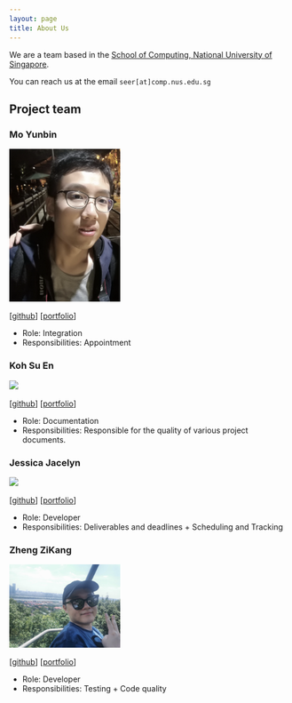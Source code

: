 ```yaml
---
layout: page
title: About Us
---
```


We are a team based in the [School of Computing, National University of Singapore](http://www.comp.nus.edu.sg).

You can reach us at the email `seer[at]comp.nus.edu.sg`

## Project team

### Mo Yunbin

<img src="images/yunbinmo.png" width="200px">

[[github](http://github.com/yunbinmo)]
[[portfolio](team/yunbinmo.md)]

* Role: Integration
* Responsibilities: Appointment

### Koh Su En

<img src="images/seksek13.png" width="200px">

[[github](http://github.com/seksek13)]
[[portfolio](team/seksek13.md)]

* Role: Documentation
* Responsibilities: Responsible for the quality of various project documents.

### Jessica Jacelyn

<img src="images/johndoe.png" width="200px">

[[github](http://github.com/jessicajacelyn)] [[portfolio](team/jessicajacelyn.md)]

* Role: Developer
* Responsibilities: Deliverables and deadlines + Scheduling and Tracking

### Zheng ZiKang

<img src="images/zzkzzzz.png" width="200px">

[[github](http://github.com/zzkzzzz)]
[[portfolio](team/zzkzzzz.md)]

* Role: Developer
* Responsibilities: Testing + Code quality


